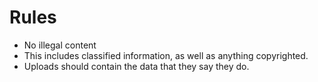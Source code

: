 # Rules

- No illegal content
- This includes classified information, as well as anything copyrighted.
- Uploads should contain the data that they say they do. 